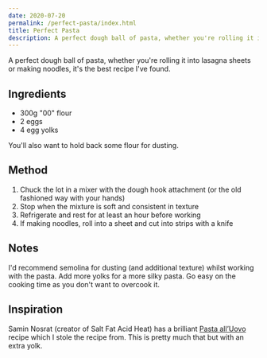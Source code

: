 ```yaml
---
date: 2020-07-20
permalink: /perfect-pasta/index.html
title: Perfect Pasta
description: A perfect dough ball of pasta, whether you're rolling it into lasagna sheets or making noodles, it's the best recipe I've found.
---
```


A perfect dough ball of pasta, whether you're rolling it into lasagna sheets or making noodles, it's the best recipe I've found.

## Ingredients

* 300g "00" flour
* 2 eggs
* 4 egg yolks

You'll also want to hold back some flour for dusting.

## Method

1. Chuck the lot in a mixer with the dough hook attachment (or the old fashioned way with your hands)
1. Stop when the mixture is soft and consistent in texture
1. Refrigerate and rest for at least an hour before working
1. If making noodles, roll into a sheet and cut into strips with a knife

## Notes

I'd recommend semolina for dusting (and additional texture) whilst working with the pasta. Add more yolks for a more silky pasta. Go easy on the cooking time as you don't want to overcook it.

## Inspiration

Samin Nosrat (creator of Salt Fat Acid Heat) has a brilliant [Pasta all’Uovo](https://www.saltfatacidheat.com/fat/pasta-alluovo) recipe which I stole the recipe from. This is pretty much that but with an extra yolk.
